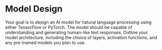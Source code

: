 # Model Design

Your goal is to design an AI model for natural language processing using either TensorFlow or PyTorch. The model should be capable of understanding and generating human-like text responses. Outline your model architecture, including the choice of layers, activation functions, and any pre-trained models you plan to use.
